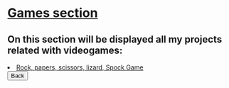 <h1><ins><b>Games section</b></ins></h1>

<h2>On this section will be displayed all my projects related with videogames:</h2>

<li><a href="https://fransirvent1994.github.io/Games/Game-LizSpock/LizSpockGame">Rock, papers, scissors, lizard, Spock Game</a></li>


<div class="back">
    <a href="https://fransirvent1994.github.io"><button onclick="back('Back')">Back</button></a>
</div>
